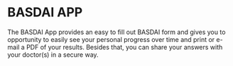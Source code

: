 BASDAI APP
==========

The BASDAI App provides an easy to fill out BASDAI form and gives you to opportunity to easily see your personal progress over time and print or e-mail a PDF of your results. Besides that, you can share your answers with your doctor(s) in a secure way.